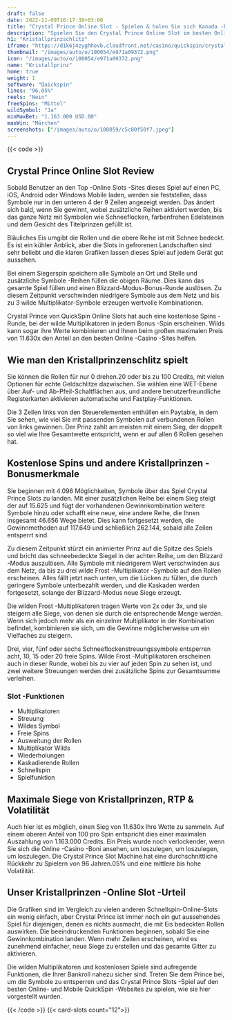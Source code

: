 ```yaml
---
draft: false
date: 2022-11-09T16:17:38+03:00
title: "Crystal Prince Online Slot - Spielen & holen Sie sich Kanada -Boni"
description: "Spielen Sie den Crystal Prince Online Slot im besten Online -Casinos. Unsere Bewertung umfasst die Funktionen, Volatilität, RTP und maximale Siege des Spiels."
h1: "Kristallprinzschlitz"
iframe: "https://d1k6j4zyghhevb.cloudfront.net/casino/quickspin/crystalprince/index.html?gameid=crystalprince&moneymode=fun&partnerid=quickspin"
thumbnail: "/images/auto/o/100054/e971a09372.png"
icon: "/images/auto/o/100054/e971a09372.png"
name: "Kristallprinz"
home: true
weight: 1
software: "Quickspin"
lines: "96.05%"
reels: "Nein"
freeSpins: "Mittel"
wildSymbol: "Ja"
minMaxBet: "1.163.000 USD.00"
maxWin: "Märchen"
screenshots: ["/images/auto/o/100059/c5c80f50f7.jpeg"]
---
```


{{< code >}}<h2>Crystal Prince Online Slot Review</h2><p>Sobald Benutzer an den Top -Online Slots -Sites dieses Spiel auf einen PC, iOS, Android oder Windows Mobile laden, werden sie feststellen, dass Symbole nur in den unteren 4 der 9 Zeilen angezeigt werden. Das ändert sich bald, wenn Sie gewinnt, wobei zusätzliche Reihen aktiviert werden, bis das ganze Netz mit Symbolen wie Schneeflocken, farbenfrohen Edelsteinen und dem Gesicht des Titelprinzen gefüllt ist.</p><p>Bläuliches Eis umgibt die Rollen und die obere Reihe ist mit Schnee bedeckt. Es ist ein kühler Anblick, aber die Slots in gefrorenen Landschaften sind sehr beliebt und die klaren Grafiken lassen dieses Spiel auf jedem Gerät gut aussehen.</p><p>Bei einem Siegerspin speichern alle Symbole an Ort und Stelle und zusätzliche Symbole -Reihen füllen die obigen Räume. Dies kann das gesamte Spiel füllen und einen Blizzard-Modus-Bonus-Runde auslösen. Zu diesem Zeitpunkt verschwinden niedrigere Symbole aus dem Netz und bis zu 3 wilde Multiplikator-Symbole erzeugen wertvolle Kombinationen.</p><p>Crystal Prince von QuickSpin Online Slots hat auch eine kostenlose Spins -Runde, bei der wilde Multiplikatoren in jedem Bonus -Spin erscheinen. Wilds kann sogar ihre Werte kombinieren und Ihnen beim großen maximalen Preis von 11.630x den Anteil an den besten Online -Casino -Sites helfen.</p><h2>Wie man den Kristallprinzenschlitz spielt</h2><p>Sie können die Rollen für nur 0 drehen.20 oder bis zu 100 Credits, mit vielen Optionen für echte Geldschlitze dazwischen. Sie wählen eine WET-Ebene über Auf- und Ab-Pfeil-Schaltflächen aus, und andere benutzerfreundliche Registerkarten aktivieren automatische und Fastplay-Funktionen.</p><p>Die 3 Zeilen links von den Steuerelementen enthüllen ein Paytable, in dem Sie sehen, wie viel Sie mit passenden Symbolen auf verbundenen Rollen von links gewinnen. Der Prinz zahlt am meisten mit einem Sieg, der doppelt so viel wie Ihre Gesamtwette entspricht, wenn er auf allen 6 Rollen gesehen hat.</p><h2>Kostenlose Spins und andere Kristallprinzen -Bonusmerkmale</h2><p>Sie beginnen mit 4.096 Möglichkeiten, Symbole über das Spiel Crystal Prince Slots zu landen. Mit einer zusätzlichen Reihe bei einem Sieg steigt der auf 15.625 und fügt der vorhandenen Gewinnkombination weitere Symbole hinzu oder schafft eine neue, eine andere Reihe, die Ihnen insgesamt 46.656 Wege bietet. Dies kann fortgesetzt werden, die Gewinnmethoden auf 117.649 und schließlich 262.144, sobald alle Zeilen entsperrt sind.</p><p>Zu diesem Zeitpunkt stürzt ein animierter Prinz auf die Spitze des Spiels und bricht das schneebedeckte Siegel in der achten Reihe, um den Blizzard -Modus auszulösen. Alle Symbole mit niedrigerem Wert verschwinden aus dem Netz, da bis zu drei wilde Frost -Multiplikator -Symbole auf den Rollen erscheinen. Alles fällt jetzt nach unten, um die Lücken zu füllen, die durch geringere Symbole unterbezahlt werden, und die Kaskaden werden fortgesetzt, solange der Blizzard-Modus neue Siege erzeugt.</p><p>Die wilden Frost -Multiplikatoren tragen Werte von 2x oder 3x, und sie steigern alle Siege, von denen sie durch die entsprechende Menge werden. Wenn sich jedoch mehr als ein einzelner Multiplikator in der Kombination befindet, kombinieren sie sich, um die Gewinne möglicherweise um ein Vielfaches zu steigern.</p><p>Drei, vier, fünf oder sechs Schneeflockenstreuungssymbole entsperren acht, 10, 15 oder 20 freie Spins. Wilde Frost -Multiplikatoren erscheinen auch in dieser Runde, wobei bis zu vier auf jeden Spin zu sehen ist, und zwei weitere Streuungen werden drei zusätzliche Spins zur Gesamtsumme verleihen.</p><h3>
Slot -Funktionen</h3><ul>
<li></span>
Multiplikatoren</li>
<li></span>
Streuung</li>
<li></span>
Wildes Symbol</li>
<li></span>
Freie Spins</li>
<li></span>
Ausweitung der Rollen</li>
<li></span>
Multiplikator Wilds</li>
<li></span>
Wiederholungen</li>
<li></span>
Kaskadierende Rollen</li>
<li></span>
Schnellspin</li>
<li></span>
Spielfunktion</li></ul><h2>Maximale Siege von Kristallprinzen, RTP & Volatilität</h2><p>Auch hier ist es möglich, einen Sieg von 11.630x Ihre Wette zu sammeln. Auf einem oberen Anteil von 100 pro Spin entspricht dies einer maximalen Auszahlung von 1.163.000 Credits. Ein Preis wurde noch verlockender, wenn Sie sich die Online -Casino -Boni ansehen, um loszulegen, um loszulegen, um loszulegen. Die Crystal Prince Slot Machine hat eine durchschnittliche Rückkehr zu Spielern von 96 Jahren.05% und eine mittlere bis hohe Volatilität.</p><h2>Unser Kristallprinzen -Online Slot -Urteil</h2><p>Die Grafiken sind im Vergleich zu vielen anderen Schnellspin-Online-Slots ein wenig einfach, aber Crystal Prince ist immer noch ein gut aussehendes Spiel für diejenigen, denen es nichts ausmacht, die mit Eis bedeckten Rollen auswirken. Die beeindruckenden Funktionen beginnen, sobald Sie eine Gewinnkombination landen. Wenn mehr Zeilen erscheinen, wird es zunehmend einfacher, neue Siege zu erstellen und das gesamte Gitter zu aktivieren.</p><p>Die wilden Multiplikatoren und kostenlosen Spiele sind aufregende Funktionen, die Ihrer Bankroll nahezu sicher sind. Treten Sie dem Prince bei, um die Symbole zu entsperren und das Crystal Prince Slots -Spiel auf den besten Online- und Mobile QuickSpin -Websites zu spielen, wie sie hier vorgestellt wurden.</p>{{< /code >}}
{{< card-slots count="12">}}